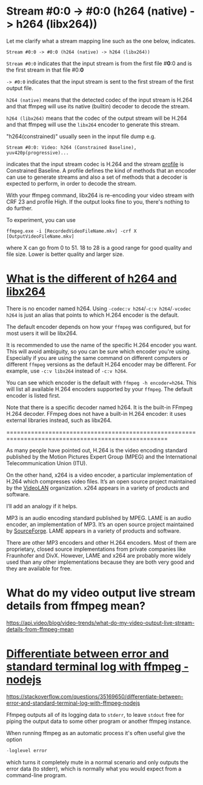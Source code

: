 # Stream #0:0 -> #0:0 (h264 (native) -> h264 (libx264))

Let me clarify what a stream mapping line such as the one below, indicates.

```
Stream #0:0 -> #0:0 (h264 (native) -> h264 (libx264))
```

`Stream #0:0` indicates that the input stream is from the first file #**0**:0 and is the first stream in that file #0:**0**

`-> #0:0` indicates that the input stream is sent to the first stream of the first output file.

`h264 (native)` means that the detected codec of the input stream is H.264 and that ffmpeg will use its native (builtin) decoder to decode the stream.

`h264 (libx264)` means that the codec of the output stream will be H.264 and that ffmpeg will use the `libx264` encoder to generate this stream.

"h264(constrained)" usually seen in the input file dump e.g.

```
Stream #0:0: Video: h264 (Constrained Baseline), yuv420p(progressive)...
```

indicates that the input stream codec is H.264 and the stream [profile](https://en.wikipedia.org/wiki/H.264/MPEG-4_AVC#Profiles) is Constrained Baseline. A profile defines the kind of methods that an encoder can use to generate streams and also a set of methods that a decoder is expected to perform, in order to decode the stream.

With your ffmpeg command, libx264 is re-encoding your video stream with CRF 23 and profile High. If the output looks fine to you, there's nothing to do further.

To experiment, you can use

```
ffmpeg.exe -i [RecordedVideoFileName.mkv] -crf X [OutputVideoFileName.mkv]
```

where X can go from 0 to 51. 18 to 28 is a good range for good quality and file size. Lower is better quality and larger size.

# [What is the different of h264 and libx264](https://superuser.com/questions/1587136/what-is-the-different-of-h264-and-libx264)

There is no encoder named h264. Using `-codec:v h264`/`-c:v h264`/`-vcodec h264` is just an alias that points to which H.264 encoder is the default.

The default encoder depends on how your `ffmpeg` was configured, but for most users it will be libx264.

It is recommended to use the name of the specific H.264 encoder you want. This will avoid ambiguity, so you can be sure which encoder you're using. Especially if you are using the same command on different computers or different `ffmpeg` versions as the default H.264 encoder may be different. For example, use `-c:v libx264` instead of `-c:v h264`.

You can see which encoder is the default with `ffmpeg -h encoder=h264`. This will list all available H.264 encoders supported by your `ffmpeg`. The default encoder is listed first.

Note that there is a specific decoder named h264. It is the built-in FFmpeg H.264 decoder. FFmpeg does not have a built-in H.264 encoder: it uses external libraries instead, such as libx264.

====================================================================================================

As many people have pointed out, H.264 is the video encoding standard published by the Motion Pictures Expert Group (MPEG) and the International Telecommunication Union (ITU).

On the other hand, x264 is a video encoder, a particular implementation of H.264 which compresses video files. It’s an open source project maintained by the [VideoLAN](https://www.videolan.org/developers/x264.html) organization. x264 appears in a variety of products and software.

I’ll add an analogy if it helps.

MP3 is an audio encoding standard published by MPEG. LAME is an audio encoder, an implementation of MP3. It’s an open source project maintained by [SourceForge](http://lame.sourceforge.net/). LAME appears in a variety of products and software.

There are other MP3 encoders and other H.264 encoders. Most of them are proprietary, closed source implementations from private companies like Fraunhofer and DivX. However, LAME and x264 are probably more widely used than any other implementations because they are both very good and they are available for free.

# What do my video output live stream details from ffmpeg mean?

https://api.video/blog/video-trends/what-do-my-video-output-live-stream-details-from-ffmpeg-mean

# [Differentiate between error and standard terminal log with ffmpeg - nodejs](https://stackoverflow.com/questions/35169650/differentiate-between-error-and-standard-terminal-log-with-ffmpeg-nodejs)

https://stackoverflow.com/questions/35169650/differentiate-between-error-and-standard-terminal-log-with-ffmpeg-nodejs

Ffmpeg outputs all of its logging data to `stderr`, to leave `stdout` free for piping the output data to some other program or another ffmpeg instance.

When running ffmpeg as an automatic process it's often useful give the option

```js
-loglevel error
```

which turns it completely mute in a normal scenario and only outputs the error data (to stderr), which is normally what you would expect from a command-line program.

